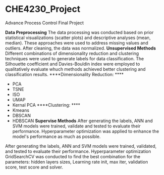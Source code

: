 # CHE4230_Project
Advance Process Control Final Project

**Data Preprocessing**
The data processing was conducted based on prior statistical visualizations (scatter plots) and descriptive analyses (mean, median). These approaches were used to address missing values and outliers. After cleaning, the data was normalized.
**Unsupervised Methods**
Different combinations of dimensionality reduction and clustering techniques were used to generate labels for data classification. The Silhouette coefficient and Davies-Bouldin index were employed to qualitatively evaluate whuch methods achieved better clustering and classification results.
****Dimensionality Reduction: ****
  - PCA
  - TSNE
  - ISO
  - UMAP
  - Kernal PCA
****Clustering: ****
  - Kmeans
  - DBSCAN
  - HDBSCAN
**Supervise Methods**
After generating the labels, ANN and SVM models were trained, validate and tested to evaluate their performance. Hyperparameter optimization was applied to enhance the model's performance as much as possible.

After generating the labels, ANN and SVM models were trained, validated, and tested to evaluate their performance. Hyperparameter optimization GridSearchCV was conducted to find the best combination for the parameters: hidden layers sizes, Learning rate init, max iter, validation score, test score and solver.
